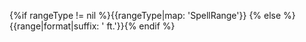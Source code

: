 {%if rangeType != nil %}{{rangeType|map: 'SpellRange'}} {% else %}{{range|format|suffix: ' ft.'}}{% endif %}